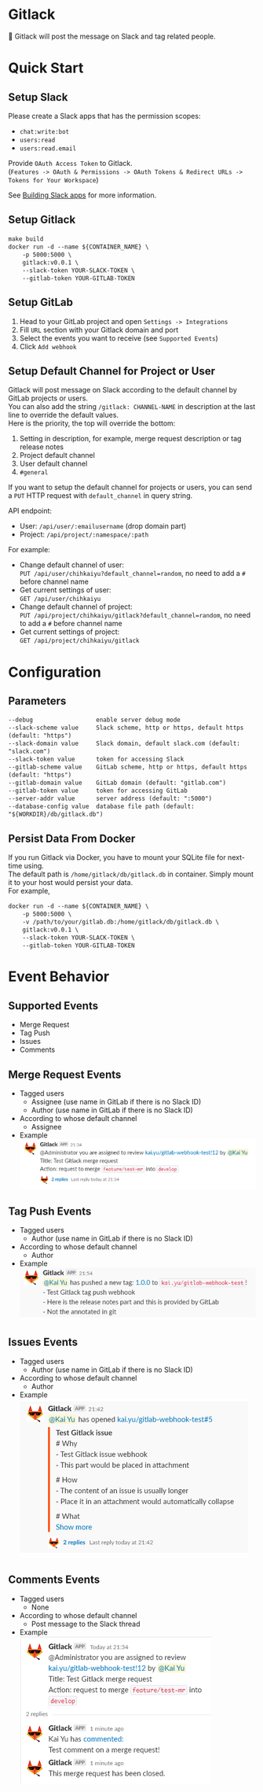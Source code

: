 # Gitlack
:palm_tree: Gitlack will post the message on Slack and tag related people.  

# Quick Start
## Setup Slack
Please create a Slack apps that has the permission scopes:  
- `chat:write:bot`
- `users:read`
- `users:read.email`

Provide `OAuth Access Token` to Gitlack.  
(`Features -> OAuth & Permissions -> OAuth Tokens & Redirect URLs -> Tokens for Your Workspace`)  

See [Building Slack apps](https://api.slack.com/slack-apps) for more information.

## Setup Gitlack
```
make build
docker run -d --name ${CONTAINER_NAME} \
    -p 5000:5000 \
    gitlack:v0.0.1 \
    --slack-token YOUR-SLACK-TOKEN \
    --gitlab-token YOUR-GITLAB-TOKEN
```

## Setup GitLab
1. Head to your GitLab project and open `Settings -> Integrations`
2. Fill `URL` section with your Gitlack domain and port
3. Select the events you want to receive (see `Supported Events`)
4. Click `Add webhook`

## Setup Default Channel for Project or User
Gitlack will post message on Slack according to the default channel by GitLab projects or users.  
You can also add the string `/gitlack: CHANNEL-NAME` in description at the last line to override the default values.  
Here is the priority, the top will override the bottom:  
1. Setting in description, for example, merge request description or tag release notes
2. Project default channel
3. User default channel
4. `#general`

If you want to setup the default channel for projects or users, you can send a `PUT` HTTP request with `default_channel` in query string.  

API endpoint:
- User: `/api/user/:emailusername` (drop domain part)
- Project: `/api/project/:namespace/:path`

For example:  
- Change default channel of user:  
  `PUT /api/user/chihkaiyu?default_channel=random`, no need to add a `#` before channel name
- Get current settings of user:  
  `GET /api/user/chihkaiyu`
- Change default channel of project:  
  `PUT /api/project/chihkaiyu/gitlack?default_channel=random`, no need to add a `#` before channel name
- Get current settings of project:  
  `GET /api/project/chihkaiyu/gitlack`

# Configuration
## Parameters
```
--debug                  enable server debug mode
--slack-scheme value     Slack scheme, http or https, default https (default: "https")
--slack-domain value     Slack domain, default slack.com (default: "slack.com")
--slack-token value      token for accessing Slack
--gitlab-scheme value    GitLab scheme, http or https, default https (default: "https")
--gitlab-domain value    GitLab domain (default: "gitlab.com")
--gitlab-token value     token for accessing GitLab
--server-addr value      server address (default: ":5000")
--database-config value  database file path (default: "${WORKDIR}/db/gitlack.db")
```

## Persist Data From Docker
If you run Gitlack via Docker, you have to mount your SQLite file for next-time using.  
The default path is `/home/gitlack/db/gitlack.db` in container. Simply mount it to your host would persist your data.  
For example,
```
docker run -d --name ${CONTAINER_NAME} \
    -p 5000:5000 \
    -v /path/to/your/gitlab.db:/home/gitlack/db/gitlack.db \
    gitlack:v0.0.1 \
    --slack-token YOUR-SLACK-TOKEN \
    --gitlab-token YOUR-GITLAB-TOKEN
```

# Event Behavior
## Supported Events
- Merge Request
- Tag Push
- Issues
- Comments

## Merge Request Events
- Tagged users
    - Assignee (use name in GitLab if there is no Slack ID)
    - Author (use name in GitLab if there is no Slack ID)
- According to whose default channel
    - Assignee
- Example  
![merge-request](asset/img/mr.png)

## Tag Push Events
- Tagged users
    - Author (use name in GitLab if there is no Slack ID)
- According to whose default channel
    - Author
- Example  
![tag-push](asset/img/tag_push.png)

## Issues Events
- Tagged users
    - Author (use name in GitLab if there is no Slack ID)
- According to whose default channel
    - Author
- Example  
![issues](asset/img/issues.png)

## Comments Events
- Tagged users
    - None
- According to whose default channel
    - Post message to the Slack thread
- Example  
![comments](asset/img/comments.png)